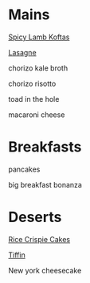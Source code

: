 # Mains

[Spicy Lamb Koftas](spicy-lamb-koftas.md)

[Lasagne](lasagna.md)

chorizo kale broth

chorizo risotto

toad in the hole

macaroni cheese



# Breakfasts

pancakes

big breakfast bonanza

# Deserts

[Rice Crispie Cakes](rice-crispie-cakes.md)

[Tiffin](tiffin.md)

New york cheesecake
